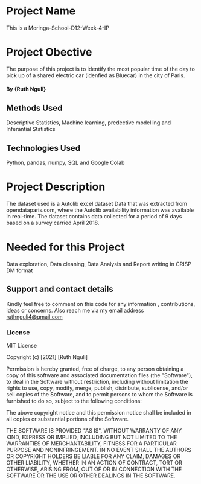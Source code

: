 #  Project Name
This is a Moringa-School-D12-Week-4-IP
#  Project Obective
The purpose of this project is to  identify the most popular time of the day to pick up of a shared electric car (idenfied as Bluecar) in the city of Paris. 

####  By **{Ruth Nguli}**

##  Methods Used
Descriptive Statistics,
Machine learning,
predective modelling and
Inferantial Statistics

##  Technologies Used
Python,
pandas,
numpy,
SQL and
Google Colab

#  Project Description
The dataset used is a  Autolib excel dataset Data that was extracted from opendataparis.com, where the Autolib availability information was available in real-time.
The dataset contains data collected for a period of 9 days based on a survey carried April 2018.

#  Needed for this Project
Data exploration, 
Data cleaning,
Data Analysis and 
Report writing in CRISP DM format

##  Support and contact details
Kindly feel free to comment on this code for any information , contributions, ideas or concerns. Also reach me via my email address ruthnguli4@gmail.com 
###  License
MIT License

Copyright (c) [2021] [Ruth Nguli]

Permission is hereby granted, free of charge, to any person obtaining a copy
of this software and associated documentation files (the "Software"), to deal
in the Software without restriction, including without limitation the rights
to use, copy, modify, merge, publish, distribute, sublicense, and/or sell
copies of the Software, and to permit persons to whom the Software is
furnished to do so, subject to the following conditions:

The above copyright notice and this permission notice shall be included in all
copies or substantial portions of the Software.

THE SOFTWARE IS PROVIDED "AS IS", WITHOUT WARRANTY OF ANY KIND, EXPRESS OR
IMPLIED, INCLUDING BUT NOT LIMITED TO THE WARRANTIES OF MERCHANTABILITY,
FITNESS FOR A PARTICULAR PURPOSE AND NONINFRINGEMENT. IN NO EVENT SHALL THE
AUTHORS OR COPYRIGHT HOLDERS BE LIABLE FOR ANY CLAIM, DAMAGES OR OTHER
LIABILITY, WHETHER IN AN ACTION OF CONTRACT, TORT OR OTHERWISE, ARISING FROM,
OUT OF OR IN CONNECTION WITH THE SOFTWARE OR THE USE OR OTHER DEALINGS IN THE
SOFTWARE.
